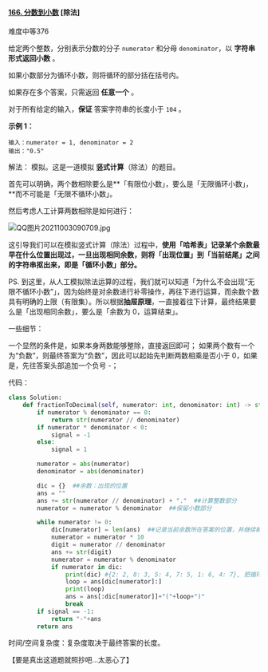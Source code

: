 #### [166. 分数到小数](https://leetcode-cn.com/problems/fraction-to-recurring-decimal/) [除法]

难度中等376

给定两个整数，分别表示分数的分子 `numerator` 和分母 `denominator`，以 **字符串形式返回小数** 。

如果小数部分为循环小数，则将循环的部分括在括号内。

如果存在多个答案，只需返回 **任意一个** 。

对于所有给定的输入，**保证** 答案字符串的长度小于 `104` 。

**示例 1：**

```
输入：numerator = 1, denominator = 2
输出："0.5"
```

解法： 模拟。这是一道模拟 **竖式计算**（除法）的题目。

首先可以明确，两个数相除要么是**「有限位小数」，要么是「无限循环小数」，**而不可能是「无限不循环小数」。

然后考虑人工计算两数相除是如何进行：

![QQ图片20211003090709.jpg](https://pic.leetcode-cn.com/1633223480-OLGSxy-file_1633223479713)

这引导我们可以在模拟竖式计算（除法）过程中，**使用「哈希表」记录某个余数最早在什么位置出现过，一旦出现相同余数，则将「出现位置」到「当前结尾」之间的字符串抠出来，即是「循环小数」部分。**

PS. 到这里，从人工模拟除法运算的过程，我们就可以知道「为什么不会出现“无限不循环小数”」，因为始终是对余数进行补零操作，再往下进行运算，而余数个数具有明确的上限（有限集）。所以根据**抽屉原理**，一直接着往下计算，最终结果要么是「出现相同余数」，要么是「余数为 0，运算结束」。

一些细节：

一个显然的条件是，如果本身两数能够整除，直接返回即可；
如果两个数有一个为“负数”，则最终答案为“负数”，因此可以起始先判断两数相乘是否小于 0，如果是，先往答案头部追加一个负号 -；

代码：

```python
class Solution:
    def fractionToDecimal(self, numerator: int, denominator: int) -> str:
        if numerator % denominator == 0:
            return str(numerator // denominator)
        if numerator * denominator < 0:
            signal = -1
        else:
            signal = 1

        numerator = abs(numerator)
        denominator = abs(denominator)

        dic = {}  ##余数：出现的位置
        ans = ""
        ans += str(numerator // denominator) + "."  ##计算整数部分
        numerator = numerator % denominator  ##保留小数部分

        while numerator != 0:
            dic[numerator] = len(ans)  ##记录当前余数所在答案的位置，并继续模拟除法运算
            numerator = numerator * 10
            digit = numerator // denominator
            ans += str(digit)
            numerator = numerator % denominator
            if numerator in dic:
                print(dic) #{2: 2, 8: 3, 5: 4, 7: 5, 1: 6, 4: 7}, 把循环部分“抠出来”
                loop = ans[dic[numerator]:]
                print(loop)
                ans = ans[:dic[numerator]]+"("+loop+")"
                break
        if signal == -1:
            return "-"+ans
        return ans
```

时间/空间复杂度：复杂度取决于最终答案的长度。



【要是真出这道题就照抄吧...太恶心了】
